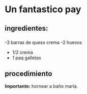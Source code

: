 # Un fantastico pay
## ingredientes:
#####
-3 barras de queso crema
-2 huevos
- 1/2 crema
- 1 paq galletas

## procedimiento
**Importante:** hornear a baño maría.

